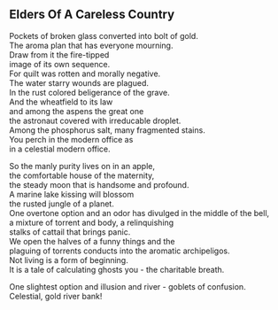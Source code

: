 Elders Of A Careless Country
----------------------------
Pockets of broken glass converted into bolt of gold.  
The aroma plan that has everyone mourning.  
Draw from it the fire-tipped  
image of its own sequence.  
For quilt was rotten and morally negative.  
The water starry wounds are plagued.  
In the rust colored beligerance of the grave.  
And the wheatfield to its law  
and among the aspens the great one  
the astronaut covered with irreducable droplet.  
Among the phosphorus salt, many fragmented stains.  
You perch in the modern office as  
in a celestial modern office.  
  
So the manly purity lives on in an apple,  
the comfortable house of the maternity,  
the steady moon that is handsome and profound.  
A marine lake kissing will blossom  
the rusted jungle of a planet.  
One overtone option and an odor has divulged in the middle of the bell,  
a mixture of torrent and body, a relinquishing  
stalks of cattail that brings panic.  
We open the halves of a funny things and the  
plaguing of torrents conducts into the aromatic archipeligos.  
Not living is a form of beginning.  
It is a tale of calculating ghosts you - the charitable breath.  
  
One slightest option and illusion and river - goblets of confusion.  
Celestial, gold river bank!  
